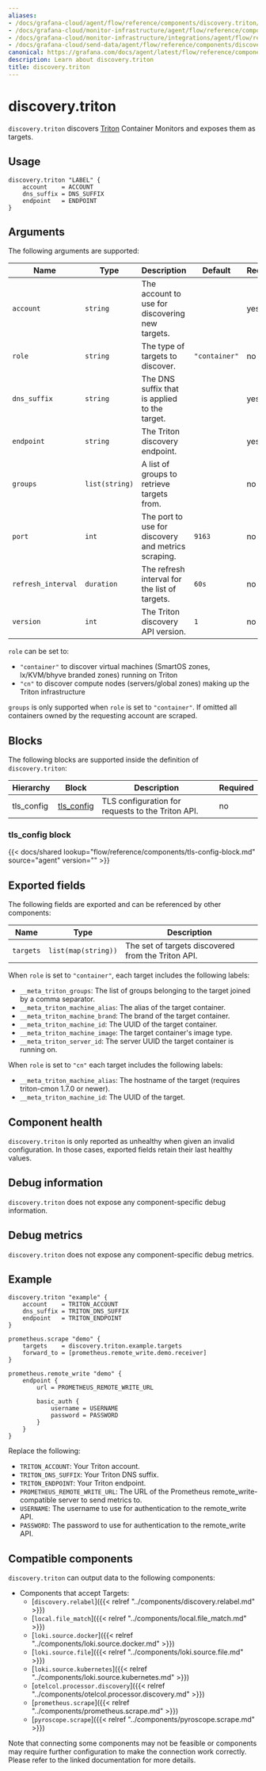 ```yaml
---
aliases:
- /docs/grafana-cloud/agent/flow/reference/components/discovery.triton/
- /docs/grafana-cloud/monitor-infrastructure/agent/flow/reference/components/discovery.triton/
- /docs/grafana-cloud/monitor-infrastructure/integrations/agent/flow/reference/components/discovery.triton/
- /docs/grafana-cloud/send-data/agent/flow/reference/components/discovery.triton/
canonical: https://grafana.com/docs/agent/latest/flow/reference/components/discovery.triton/
description: Learn about discovery.triton
title: discovery.triton
---
```


# discovery.triton

`discovery.triton` discovers [Triton][] Container Monitors and exposes them as targets.

[Triton]: https://www.tritondatacenter.com

## Usage

```river
discovery.triton "LABEL" {
	account    = ACCOUNT
	dns_suffix = DNS_SUFFIX
	endpoint   = ENDPOINT
}
```

## Arguments

The following arguments are supported:

Name               | Type           | Description                                         | Default       | Required
------------------ | -------------- | --------------------------------------------------- | ------------- | --------
`account`          | `string`       | The account to use for discovering new targets.     |               | yes
`role`             | `string`       | The type of targets to discover.                    | `"container"` | no
`dns_suffix`       | `string`       | The DNS suffix that is applied to the target.       |               | yes
`endpoint`         | `string`       | The Triton discovery endpoint. 					  |               | yes
`groups`           | `list(string)` | A list of groups to retrieve targets from.          |               | no
`port`             | `int`          | The port to use for discovery and metrics scraping. | `9163`        | no
`refresh_interval` | `duration`     | The refresh interval for the list of targets.       | `60s`         | no
`version`          | `int`          | The Triton discovery API version.                   | `1`           | no

`role` can be set to:
* `"container"` to discover virtual machines (SmartOS zones, lx/KVM/bhyve branded zones) running on Triton
* `"cn"` to discover compute nodes (servers/global zones) making up the Triton infrastructure

`groups` is only supported when `role` is set to `"container"`. If omitted all
containers owned by the requesting account are scraped.

## Blocks
The following blocks are supported inside the definition of
`discovery.triton`:

Hierarchy | Block | Description | Required
--------- | ----- | ----------- | --------
tls_config | [tls_config][] | TLS configuration for requests to the Triton API. | no

[tls_config]: #tls_config-block

### tls_config block

{{< docs/shared lookup="flow/reference/components/tls-config-block.md" source="agent" version="<AGENT VERSION>" >}}

## Exported fields

The following fields are exported and can be referenced by other components:

Name      | Type                | Description
--------- | ------------------- | -----------
`targets` | `list(map(string))` | The set of targets discovered from the Triton API.

When `role` is set to `"container"`, each target includes the following labels:

* `__meta_triton_groups`: The list of groups belonging to the target joined by a comma separator.
* `__meta_triton_machine_alias`: The alias of the target container.
* `__meta_triton_machine_brand`: The brand of the target container.
* `__meta_triton_machine_id`: The UUID of the target container.
* `__meta_triton_machine_image`: The target container's image type.
* `__meta_triton_server_id`: The server UUID the target container is running on.

When `role` is set to `"cn"` each target includes the following labels:

* `__meta_triton_machine_alias`: The hostname of the target (requires triton-cmon 1.7.0 or newer).
* `__meta_triton_machine_id`: The UUID of the target.

## Component health

`discovery.triton` is only reported as unhealthy when given an invalid
configuration. In those cases, exported fields retain their last healthy
values.

## Debug information

`discovery.triton` does not expose any component-specific debug information.

## Debug metrics

`discovery.triton` does not expose any component-specific debug metrics.

## Example

```river
discovery.triton "example" {
	account    = TRITON_ACCOUNT
	dns_suffix = TRITON_DNS_SUFFIX
	endpoint   = TRITON_ENDPOINT
}

prometheus.scrape "demo" {
	targets    = discovery.triton.example.targets
	forward_to = [prometheus.remote_write.demo.receiver]
}

prometheus.remote_write "demo" {
	endpoint {
		url = PROMETHEUS_REMOTE_WRITE_URL

		basic_auth {
			username = USERNAME
			password = PASSWORD
		}
	}
}
```
Replace the following:
  - `TRITON_ACCOUNT`: Your Triton account.
  - `TRITON_DNS_SUFFIX`: Your Triton DNS suffix.
  - `TRITON_ENDPOINT`: Your Triton endpoint.
  - `PROMETHEUS_REMOTE_WRITE_URL`: The URL of the Prometheus remote_write-compatible server to send metrics to.
  - `USERNAME`: The username to use for authentication to the remote_write API.
  - `PASSWORD`: The password to use for authentication to the remote_write API.

<!-- START GENERATED COMPATIBLE COMPONENTS -->

## Compatible components

`discovery.triton` can output data to the following components:

- Components that accept Targets:
  - [`discovery.relabel`]({{< relref "../components/discovery.relabel.md" >}})
  - [`local.file_match`]({{< relref "../components/local.file_match.md" >}})
  - [`loki.source.docker`]({{< relref "../components/loki.source.docker.md" >}})
  - [`loki.source.file`]({{< relref "../components/loki.source.file.md" >}})
  - [`loki.source.kubernetes`]({{< relref "../components/loki.source.kubernetes.md" >}})
  - [`otelcol.processor.discovery`]({{< relref "../components/otelcol.processor.discovery.md" >}})
  - [`prometheus.scrape`]({{< relref "../components/prometheus.scrape.md" >}})
  - [`pyroscope.scrape`]({{< relref "../components/pyroscope.scrape.md" >}})

Note that connecting some components may not be feasible or components may require further configuration to make the connection work correctly. Please refer to the linked documentation for more details.

<!-- END GENERATED COMPATIBLE COMPONENTS -->
